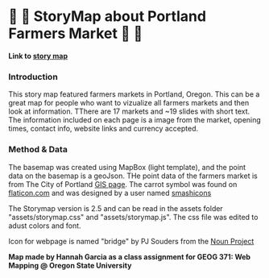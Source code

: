 # :tomato: :eggplant: StoryMap about Portland Farmers Market :corn: :peach:
**Link to [story map](https://garciahan.github.io/StoryMap/index_map.html)**
### Introduction
This story map featured farmers markets in Portland, Oregon. This can be a great map for people who want to vizualize all farmers markets and then look at information. TThere are 17 markets and ~19 slides with short text. The information included on each page is a image from the market, opening times, contact info, website links and currency accepted.

### Method & Data
The basemap was created using MapBox (light template), and the point data on the basemap is a geoJson. THe point data of the farmers market is from The City of Portland [GIS page](https://gis-pdx.opendata.arcgis.com/). The carrot symbol was found on [flaticon.com](flaticon.com) and was designed by a user named [smashicons](https://www.flaticon.com/authors/smashicons)

The Storymap version is 2.5 and can be read in the assets folder "assets/storymap.css" and "assets/storymap.js". The css file was edited to adust colors and font.

Icon for webpage is named "bridge" by PJ Souders from the [Noun Project](https://thenounproject.com/term/portland/10120/)

**Map made by Hannah Garcia as a class assignment for GEOG 371: Web Mapping @ Oregon State University**
